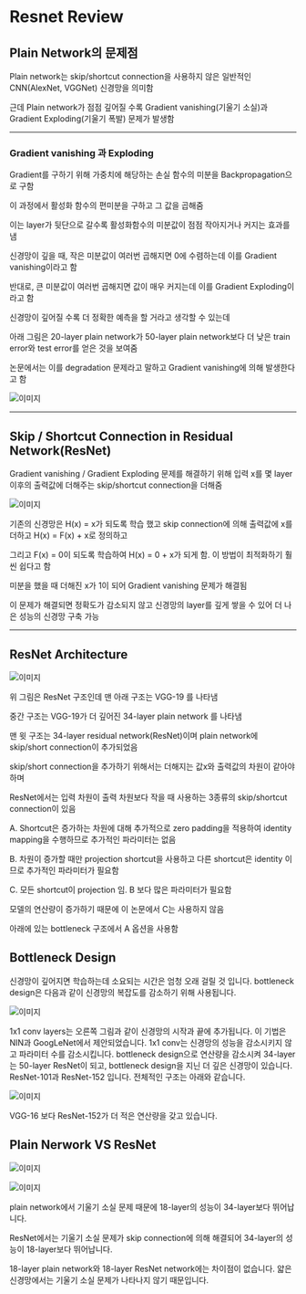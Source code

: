 # Resnet Review

## Plain Network의 문제점
Plain network는 skip/shortcut connection을 사용하지 않은 일반적인 CNN(AlexNet, VGGNet) 신경망을 의미함


근데 Plain network가 점점 깊어질 수록 Gradient vanishing(기울기 소실)과 Gradient Exploding(기울기 폭발) 문제가 발생함

---

### Gradient vanishing 과 Exploding
Gradient를 구하기 위해 가중치에 해당하는 손실 함수의 미분을 Backpropagation으로 구함

이 과정에서 활성화 함수의 편미분을 구하고 그 값을 곱해줌

이는 layer가 뒷단으로 갈수록 활성화함수의 미분값이 점점 작아지거나 커지는 효과를 냄

신경망이 깊을 때, 작은 미분값이 여러번 곱해지면 0에 수렴하는데 이를 Gradient vanishing이라고 함

반대로, 큰 미분값이 여러번 곱해지면 값이 매우 커지는데 이를 Gradient Exploding이라고 함

신경망이 깊어질 수록 더 정확한 예측을 할 거라고 생각할 수 있는데

아래 그림은 20-layer plain network가 50-layer plain network보다 더 낮은 train error와 test error를 얻은 것을 보여줌

논문에서는 이를 degradation 문제라고 말하고 Gradient vanishing에 의해 발생한다고 함

![이미지](https://img1.daumcdn.net/thumb/R1280x0/?scode=mtistory2&fname=https%3A%2F%2Fblog.kakaocdn.net%2Fdn%2Fcyb9pL%2FbtqYur1rFVH%2FatPKJaR6i5xGgz9V6pek21%2Fimg.png)

---

## Skip / Shortcut Connection in Residual Network(ResNet)

Gradient vanishing / Gradient Exploding 문제를 해결하기 위해 입력 x를 몇 layer 이후의 출력값에 더해주는 skip/shortcut connection을 더해줌

![이미지](https://img1.daumcdn.net/thumb/R1280x0/?scode=mtistory2&fname=https%3A%2F%2Fblog.kakaocdn.net%2Fdn%2Fbmdg7R%2FbtqYDjgD1TR%2Fp6qeoRgyJlJvBjKnTPNB9k%2Fimg.png)

기존의 신경망은 H(x) = x가 되도록 학습 했고 skip connection에 의해 출력값에 x를 더하고 H(x) = F(x) + x로 정의하고

그리고 F(x) = 0이 되도록 학습하여 H(x) = 0 + x가 되게 함. 이 방법이 최적화하기 훨씬 쉽다고 함

미분을 했을 때 더해진 x가 1이 되어 Gradient vanishing 문제가 해결됨

이 문제가 해결되면 정확도가 감소되지 않고 신경망의 layer를 깊게 쌓을 수 있어 더 나은 성능의 신경망 구축 가능

---

## ResNet Architecture

![이미지](https://img1.daumcdn.net/thumb/R1280x0/?scode=mtistory2&fname=https%3A%2F%2Fblog.kakaocdn.net%2Fdn%2FbQfaUX%2FbtqYAtD1KcX%2FZdc4DLFzR9SoJYBlO6M1uK%2Fimg.png)

위 그림은 ResNet 구조인데 맨 아래 구조는 VGG-19 를 나타냄

중간 구조는 VGG-19가 더 깊어진 34-layer plain network 를 나타냄

맨 윗 구조는 34-layer residual network(ResNet)이며 plain network에 skip/short connection이 추가되었음

skip/short connection을 추가하기 위해서는 더해지는 값x와 출력값의 차원이 같아야 하며

ResNet에서는 입력 차원이 출력 차원보다 작을 때 사용하는 3종류의 skip/shortcut connection이 있음

A. Shortcut은 증가하는 차원에 대해 추가적으로 zero padding을 적용하여 identity mapping을 수행하므로 추가적인 파라미터는 없음

B. 차원이 증가할 때만 projection shortcut을 사용하고 다른 shortcut은 identity 이므로 추가적인 파라미터가 필요함

C. 모든 shortcut이 projection 임. B 보다 많은 파라미터가 필요함

모델의 연산량이 증가하기 때문에 이 논문에서 C는 사용하지 않음

아래에 있는 bottleneck 구조에서 A 옵션을 사용함

## Bottleneck Design
신경망이 깊어지면 학습하는데 소요되는 시간은 엄청 오래 걸릴 것 입니다. bottleneck design은 다음과 같이 신경망의 복잡도를 감소하기 위해 사용됩니다. 

![이미지](https://img1.daumcdn.net/thumb/R1280x0/?scode=mtistory2&fname=https%3A%2F%2Fblog.kakaocdn.net%2Fdn%2FB5i5c%2FbtqYDjnmO9t%2F4mYzLdkp1eIeUUs68vkepK%2Fimg.png)

1x1 conv layers는 오른쪽 그림과 같이 신경망의 시작과 끝에 추가됩니다. 이 기법은 NIN과 GoogLeNet에서 제안되었습니다. 1x1 conv는 신경망의 성능을 감소시키지 않고 파라미터 수를 감소시킵니다. bottleneck design으로 연산량을 감소시켜 34-layer는 50-layer ResNet이 되고, bottleneck design을 지닌 더 깊은 신경망이 있습니다. ResNet-101과 ResNet-152 입니다. 전체적인 구조는 아래와 같습니다.

![이미지](https://img1.daumcdn.net/thumb/R1280x0/?scode=mtistory2&fname=https%3A%2F%2Fblog.kakaocdn.net%2Fdn%2Fbbk33p%2FbtqYxpoqUIf%2Fc9iP9l9LTmwv6VCfcXso9k%2Fimg.png)

VGG-16 보다 ResNet-152가 더 적은 연산량을 갖고 있습니다.

## Plain Nerwork VS ResNet

![이미지](https://img1.daumcdn.net/thumb/R1280x0/?scode=mtistory2&fname=https%3A%2F%2Fblog.kakaocdn.net%2Fdn%2FqSLDE%2FbtqYE8y96aq%2FptTau1wCNqnedWlHZ4LL61%2Fimg.png)

![이미지](https://img1.daumcdn.net/thumb/R1280x0/?scode=mtistory2&fname=https%3A%2F%2Fblog.kakaocdn.net%2Fdn%2FrUPNa%2FbtqYDj17YPx%2FLfgFTWCpN0qLPHw9u0P880%2Fimg.png)

plain network에서 기울기 소실 문제 때문에 18-layer의 성능이 34-layer보다 뛰어납니다.

ResNet에서는 기울기 소실 문제가 skip connection에 의해 해결되어 34-layer의 성능이 18-layer보다 뛰어납니다.

 18-layer plain network와 18-layer ResNet network에는 차이점이 없습니다. 얇은 신경망에서는 기울기 소실 문제가 나타나지 않기 때문입니다.
